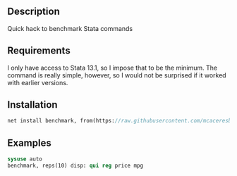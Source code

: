 Description
-----------

Quick hack to benchmark Stata commands

Requirements
------------

I only have access to Stata 13.1, so I impose that to be the minimum. The command is really simple, however, so I would not be surprised if it worked with earlier versions.

Installation
------------

```stata
net install benchmark, from(https://raw.githubusercontent.com/mcaceresb/stata-benchmark/master/)
```

Examples
---------

```stata
sysuse auto
benchmark, reps(10) disp: qui reg price mpg
```
